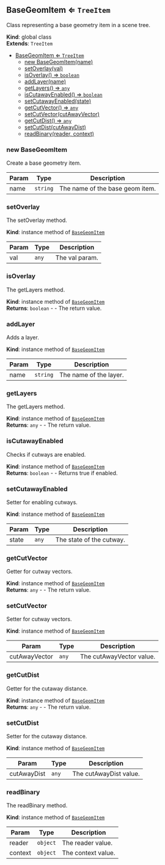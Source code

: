 <a name="BaseGeomItem"></a>

## BaseGeomItem ⇐ <code>TreeItem</code>
Class representing a base geometry item in a scene tree.

**Kind**: global class  
**Extends**: <code>TreeItem</code>  

* [BaseGeomItem ⇐ <code>TreeItem</code>](#BaseGeomItem)
    * [new BaseGeomItem(name)](#new-BaseGeomItem)
    * [setOverlay(val)](#setOverlay)
    * [isOverlay() ⇒ <code>boolean</code>](#isOverlay)
    * [addLayer(name)](#addLayer)
    * [getLayers() ⇒ <code>any</code>](#getLayers)
    * [isCutawayEnabled() ⇒ <code>boolean</code>](#isCutawayEnabled)
    * [setCutawayEnabled(state)](#setCutawayEnabled)
    * [getCutVector() ⇒ <code>any</code>](#getCutVector)
    * [setCutVector(cutAwayVector)](#setCutVector)
    * [getCutDist() ⇒ <code>any</code>](#getCutDist)
    * [setCutDist(cutAwayDist)](#setCutDist)
    * [readBinary(reader, context)](#readBinary)

<a name="new_BaseGeomItem_new"></a>

### new BaseGeomItem
Create a base geometry item.


| Param | Type | Description |
| --- | --- | --- |
| name | <code>string</code> | The name of the base geom item. |

<a name="BaseGeomItem+setOverlay"></a>

### setOverlay
The setOverlay method.

**Kind**: instance method of [<code>BaseGeomItem</code>](#BaseGeomItem)  

| Param | Type | Description |
| --- | --- | --- |
| val | <code>any</code> | The val param. |

<a name="BaseGeomItem+isOverlay"></a>

### isOverlay
The getLayers method.

**Kind**: instance method of [<code>BaseGeomItem</code>](#BaseGeomItem)  
**Returns**: <code>boolean</code> - - The return value.  
<a name="BaseGeomItem+addLayer"></a>

### addLayer
Adds a layer.

**Kind**: instance method of [<code>BaseGeomItem</code>](#BaseGeomItem)  

| Param | Type | Description |
| --- | --- | --- |
| name | <code>string</code> | The name of the layer. |

<a name="BaseGeomItem+getLayers"></a>

### getLayers
The getLayers method.

**Kind**: instance method of [<code>BaseGeomItem</code>](#BaseGeomItem)  
**Returns**: <code>any</code> - - The return value.  
<a name="BaseGeomItem+isCutawayEnabled"></a>

### isCutawayEnabled
Checks if cutways are enabled.

**Kind**: instance method of [<code>BaseGeomItem</code>](#BaseGeomItem)  
**Returns**: <code>boolean</code> - - Returns true if enabled.  
<a name="BaseGeomItem+setCutawayEnabled"></a>

### setCutawayEnabled
Setter for enabling cutways.

**Kind**: instance method of [<code>BaseGeomItem</code>](#BaseGeomItem)  

| Param | Type | Description |
| --- | --- | --- |
| state | <code>any</code> | The state of the cutway. |

<a name="BaseGeomItem+getCutVector"></a>

### getCutVector
Getter for cutway vectors.

**Kind**: instance method of [<code>BaseGeomItem</code>](#BaseGeomItem)  
**Returns**: <code>any</code> - - The return value.  
<a name="BaseGeomItem+setCutVector"></a>

### setCutVector
Setter for cutway vectors.

**Kind**: instance method of [<code>BaseGeomItem</code>](#BaseGeomItem)  

| Param | Type | Description |
| --- | --- | --- |
| cutAwayVector | <code>any</code> | The cutAwayVector value. |

<a name="BaseGeomItem+getCutDist"></a>

### getCutDist
Getter for the cutaway distance.

**Kind**: instance method of [<code>BaseGeomItem</code>](#BaseGeomItem)  
**Returns**: <code>any</code> - - The return value.  
<a name="BaseGeomItem+setCutDist"></a>

### setCutDist
Setter for the cutaway distance.

**Kind**: instance method of [<code>BaseGeomItem</code>](#BaseGeomItem)  

| Param | Type | Description |
| --- | --- | --- |
| cutAwayDist | <code>any</code> | The cutAwayDist value. |

<a name="BaseGeomItem+readBinary"></a>

### readBinary
The readBinary method.

**Kind**: instance method of [<code>BaseGeomItem</code>](#BaseGeomItem)  

| Param | Type | Description |
| --- | --- | --- |
| reader | <code>object</code> | The reader value. |
| context | <code>object</code> | The context value. |


